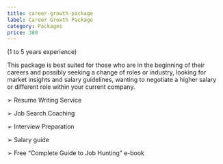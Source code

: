 ```yaml
---
title: career-growth-package
label: Career Growth Package
category: Packages
price: 380
---
```

(1 to 5 years
 experience)

This package is best suited for those who are in the beginning of their careers and possibly seeking a change of roles or industry, looking for market insights and salary guidelines, wanting to negotiate a higher salary or different role within your current company.

➢	Resume Writing Service

➢	Job Search Coaching

➢	Interview Preparation

➢	Salary guide

➢	Free “Complete Guide to Job Hunting” e-book
